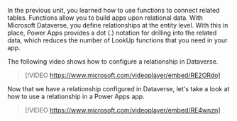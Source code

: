 In the previous unit, you learned how to use functions to connect related tables.  Functions allow you to build apps upon relational data. With Microsoft Dataverse, you define relationships at the entity level. With this in place, Power Apps provides a dot (.) notation for drilling into the related data, which reduces the number of LookUp functions that you need in your app. 

The following video shows how to configure a relationship in Dataverse. 

> [!VIDEO https://www.microsoft.com/videoplayer/embed/RE2ORdo]

Now that we have a relationship configured in Dataverse, let's take a look at how to use a relationship in a Power Apps app. 

> [!VIDEO https://www.microsoft.com/videoplayer/embed/RE4wnzn]
